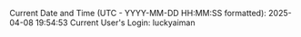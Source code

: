 Current Date and Time (UTC - YYYY-MM-DD HH:MM:SS formatted): 2025-04-08 19:54:53
Current User's Login: luckyaiman
